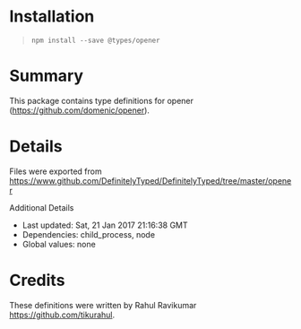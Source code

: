 # Installation
> `npm install --save @types/opener`

# Summary
This package contains type definitions for opener (https://github.com/domenic/opener).

# Details
Files were exported from https://www.github.com/DefinitelyTyped/DefinitelyTyped/tree/master/opener

Additional Details
 * Last updated: Sat, 21 Jan 2017 21:16:38 GMT
 * Dependencies: child_process, node
 * Global values: none

# Credits
These definitions were written by Rahul Ravikumar <https://github.com/tikurahul>.
